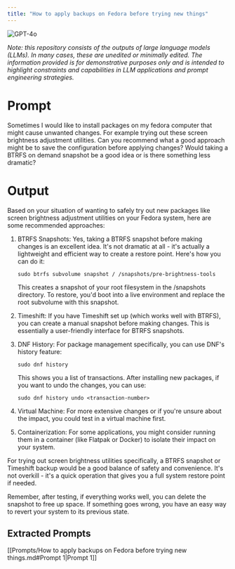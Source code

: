 ```yaml
---
title: "How to apply backups on Fedora before trying new things"
---
```

![GPT-4o](https://img.shields.io/badge/GPT--4o-3333FF?style=for-the-badge&logo=openai&logoColor=white)



*Note: this repository consists of the outputs of large language models (LLMs). In many cases, these are unedited or minimally edited. The information provided is for demonstrative purposes only and is intended to highlight constraints and capabilities in LLM applications and prompt engineering strategies.*


# Prompt

Sometimes I would like to install packages on my fedora computer that might cause unwanted changes. For example trying out these screen brightness adjustment utilities. Can you recommend what a good approach might be to save the configuration before applying changes? Would taking a BTRFS on demand snapshot be a good idea or is there something less dramatic?

# Output

Based on your situation of wanting to safely try out new packages like screen brightness adjustment utilities on your Fedora system, here are some recommended approaches:

1. BTRFS Snapshots:
   Yes, taking a BTRFS snapshot before making changes is an excellent idea. It's not dramatic at all - it's actually a lightweight and efficient way to create a restore point. Here's how you can do it:

   ```
   sudo btrfs subvolume snapshot / /snapshots/pre-brightness-tools
   ```

   This creates a snapshot of your root filesystem in the /snapshots directory. To restore, you'd boot into a live environment and replace the root subvolume with this snapshot.

2. Timeshift:
   If you have Timeshift set up (which works well with BTRFS), you can create a manual snapshot before making changes. This is essentially a user-friendly interface for BTRFS snapshots.

3. DNF History:
   For package management specifically, you can use DNF's history feature:
   
   ```
   sudo dnf history
   ```
   
   This shows you a list of transactions. After installing new packages, if you want to undo the changes, you can use:
   
   ```
   sudo dnf history undo <transaction-number>
   ```

4. Virtual Machine:
   For more extensive changes or if you're unsure about the impact, you could test in a virtual machine first.

5. Containerization:
   For some applications, you might consider running them in a container (like Flatpak or Docker) to isolate their impact on your system.

For trying out screen brightness utilities specifically, a BTRFS snapshot or Timeshift backup would be a good balance of safety and convenience. It's not overkill - it's a quick operation that gives you a full system restore point if needed.

Remember, after testing, if everything works well, you can delete the snapshot to free up space. If something goes wrong, you have an easy way to revert your system to its previous state.

 




## Extracted Prompts
[[Prompts/How to apply backups on Fedora before trying new things.md#Prompt 1|Prompt 1]]
